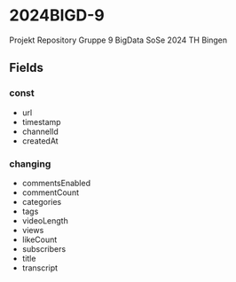 # 2024BIGD-9
Projekt Repository Gruppe 9 BigData SoSe 2024 TH Bingen
<br />
## Fields
### const
- url
- timestamp
- channelId
- createdAt
### changing
- commentsEnabled
- commentCount
- categories
- tags
- videoLength
- views
- likeCount
- subscribers
- title
- transcript
